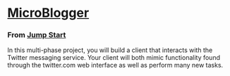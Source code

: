 <h1><a href="http://tutorials.jumpstartlab.com/projects/microblogger.html">MicroBlogger</a></h1>

<h3>From <a href="http://tutorials.jumpstartlab.com/">Jump Start</a></h3>

<p>In this multi-phase project, you will build a client that interacts with the Twitter messaging service. Your client will both mimic functionality found through the twitter.com web interface as well as perform many new tasks.</p>